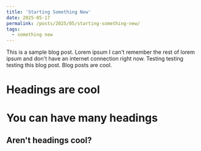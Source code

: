```yaml
---
title: 'Starting Something New'
date: 2025-05-17
permalink: /posts/2025/05/starting-something-new/
tags:
  - something new
---
```


This is a sample blog post. Lorem ipsum I can't remember the rest of lorem ipsum and don't have an internet connection right now. Testing testing testing this blog post. Blog posts are cool.

Headings are cool
======

You can have many headings
======

Aren't headings cool?
------
